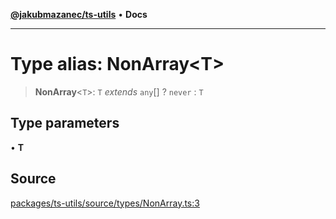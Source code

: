 [**@jakubmazanec/ts-utils**](../README.md) • **Docs**

---

# Type alias: NonArray\<T\>

> **NonArray**\<`T`\>: `T` _extends_ `any`[] ? `never` : `T`

## Type parameters

• **T**

## Source

[packages/ts-utils/source/types/NonArray.ts:3](https://github.com/jakubmazanec/tools/blob/bb20df5276ddb119762948adc2cda520aef09f0f/packages/ts-utils/source/types/NonArray.ts#L3)
